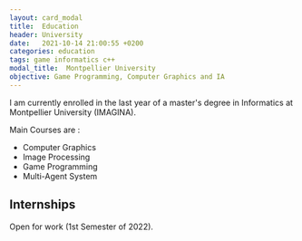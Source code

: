 ```yaml
---
layout: card_modal
title:  Education
header: University
date:   2021-10-14 21:00:55 +0200
categories: education
tags: game informatics c++
modal_title:  Montpellier University
objective: Game Programming, Computer Graphics and IA
---
```


I am currently enrolled in the last year of a master's degree in Informatics at Montpellier University (IMAGINA).

Main Courses are : 
+ Computer Graphics 
+ Image Processing 
+ Game Programming 
+ Multi-Agent System

## Internships 

Open for work (1st Semester of 2022). 